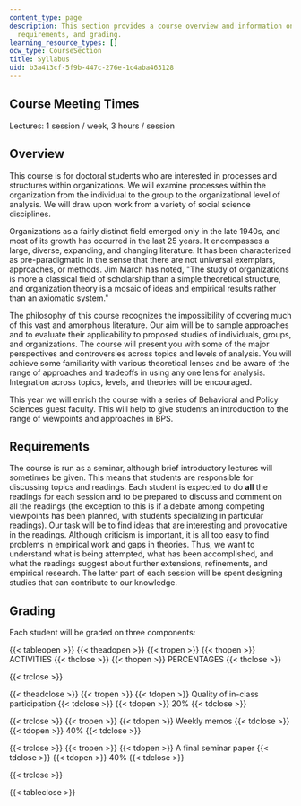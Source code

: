 ```yaml
---
content_type: page
description: This section provides a course overview and information on meeting times,
  requirements, and grading.
learning_resource_types: []
ocw_type: CourseSection
title: Syllabus
uid: b3a413cf-5f9b-447c-276e-1c4aba463128
---
```


Course Meeting Times
--------------------

Lectures: 1 session / week, 3 hours / session

Overview
--------

This course is for doctoral students who are interested in processes and structures within organizations. We will examine processes within the organization from the individual to the group to the organizational level of analysis. We will draw upon work from a variety of social science disciplines.

Organizations as a fairly distinct field emerged only in the late 1940s, and most of its growth has occurred in the last 25 years. It encompasses a large, diverse, expanding, and changing literature. It has been characterized as pre-paradigmatic in the sense that there are not universal exemplars, approaches, or methods. Jim March has noted, "The study of organizations is more a classical field of scholarship than a simple theoretical structure, and organization theory is a mosaic of ideas and empirical results rather than an axiomatic system."

The philosophy of this course recognizes the impossibility of covering much of this vast and amorphous literature. Our aim will be to sample approaches and to evaluate their applicability to proposed studies of individuals, groups, and organizations. The course will present you with some of the major perspectives and controversies across topics and levels of analysis. You will achieve some familiarity with various theoretical lenses and be aware of the range of approaches and tradeoffs in using any one lens for analysis. Integration across topics, levels, and theories will be encouraged.

This year we will enrich the course with a series of Behavioral and Policy Sciences guest faculty. This will help to give students an introduction to the range of viewpoints and approaches in BPS.

Requirements
------------

The course is run as a seminar, although brief introductory lectures will sometimes be given. This means that students are responsible for discussing topics and readings. Each student is expected to do **all** the readings for each session and to be prepared to discuss and comment on all the readings (the exception to this is if a debate among competing viewpoints has been planned, with students specializing in particular readings). Our task will be to find ideas that are interesting and provocative in the readings. Although criticism is important, it is all too easy to find problems in empirical work and gaps in theories. Thus, we want to understand what is being attempted, what has been accomplished, and what the readings suggest about further extensions, refinements, and empirical research. The latter part of each session will be spent designing studies that can contribute to our knowledge.

Grading
-------

Each student will be graded on three components:

{{< tableopen >}}
{{< theadopen >}}
{{< tropen >}}
{{< thopen >}}
ACTIVITIES
{{< thclose >}}
{{< thopen >}}
PERCENTAGES
{{< thclose >}}

{{< trclose >}}

{{< theadclose >}}
{{< tropen >}}
{{< tdopen >}}
Quality of in-class participation
{{< tdclose >}}
{{< tdopen >}}
20%
{{< tdclose >}}

{{< trclose >}}
{{< tropen >}}
{{< tdopen >}}
Weekly memos
{{< tdclose >}}
{{< tdopen >}}
40%
{{< tdclose >}}

{{< trclose >}}
{{< tropen >}}
{{< tdopen >}}
A final seminar paper
{{< tdclose >}}
{{< tdopen >}}
40%
{{< tdclose >}}

{{< trclose >}}

{{< tableclose >}}
